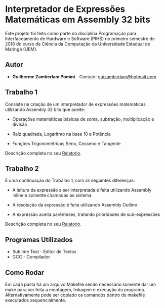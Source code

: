 # Interpretador de Expressões Matemáticas em Assembly 32 bits

Este projeto foi feito como parte da disciplina Programação para Interfaceamento de Hardware e Software (PIHS) no primeiro semestre de 2018 do curso de Ciência da Computação da Universidade Estadual de Maringá (UEM).

## Autor

* **Guilherme Zamberlam Pomini** - Contato: guizamberlam@hotmail.com

## Trabalho 1

Consiste na criação de um interpretador de expressões matemáticas utilizando Assembly 32 bits que aceite:

* Operações matemáticas básicas de soma, subtração, multiplicação e divisão

* Raíz quadrada, Logaritmo na base 10 e Potência

* Funções Trigonométricas Seno, Cosseno e Tangente


Descrição completa no seu [Relatorio](Trabalho%201/Relatorio/Relatorio.pdf).

## Trabalho 2

É uma continuação do Trabalho 1, com as seguintes diferenças:

* A leitura da expressão a ser interpretada é feita utilizando Assembly Inline e somente chamadas ao sistema

* A resolução da expressão é feita utilizando Assembly Outline

* A expressão aceita parênteses, tratando prioridades de sub-expressões

Descrição completa no seu [Relatorio](Trabalho%202/Relatorio/Relatorio.pdf).


## Programas Utilizados

* Sublime Text - Editor de Textos
* GCC - Compilador 

## Como Rodar

Em cada pasta há um arquivo Makefile sendo necessário somente dar um make para ser feita a montagem, linkagem e execução do programa. Alternativamente pode ser copiado os comandos dentro do makefile executados sequencialmente.

